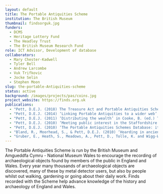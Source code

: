 ```yaml
---
layout: default
title: The Portable Antiquities Scheme
institution: The British Museum
thumbnail: findsorguk.jpg
funders:
  - DCMS
  - Heritage Lottery Fund
  - The Headley Trust
  - The British Museum Research Fund
role: ICT Advisor, Development of database
collaborators:
  - Mary Chester-Kadwell
  - Tyler Bell
  - Andrew Larcombe
  - Vuk Trifkovic
  - Jocke Selin
  - Stephen Moon
slug: the-portable-Antiquities-scheme
status: active
background: /images/projects/pas/coins.jpg
project_website: https://finds.org.uk
publications:
  - "Pett, D.E.J. (2018) The Treasure Act and Portable Antiquities Scheme in England and Wales in Key Concepts in Public Archaeology (Moshenska, G. Ed) DOI: 10.2307/j.ctt1vxm8r7.12"
  - "Pett, D.E.J. (2014) ‘Linking Portable Antiquities to a wider web’ in Thomas Elliott, T., Heath, S., and Muccigrosso, J. (eds) Current Practice in Linked Open Data for the Ancient World"
  - "Pett, D.E.J. (2011) ‘Distributing the wealth’ in Cooke, B. (ed.) The British Museum and the future of Numismatics. London: British Museum Press."
  - "Pett, D.E.J. (2010) ‘Meeting public interest in the Staffordshire Hoard.‘ British Archaeology 110"
  - "Pett, D.E.J. (2010) ‘The Portable Antiquities Schemes Database: its development for research since 1998’ in Lewis, M. et al (ed.) Proceedings of the PAS conference David Brown Book Company"
  - "Bland, R., Moorhead, S., & Pett, D.E.J. (2010) ‘Hoarding in ancient Britain.’ Current Archaeology Volume 248"
  - "Gruber, E., Heath, S., Meadows, A., Pett, D., Tolle, K. and Wigg-Wolf, D. (2014) ‘Semantic Web Technologies Applied to Numismatic Collections in Archaeology in the Digital Era’ Papers from the 40th Annual Conference of Computer Applications and Quantitative Methods in Archaeology (CAA), Southampton, 26-29 March 2012’"
---
```

The Portable Antiquities Scheme is run by the British Museum and Amgueddfa Cymru - National Museum Wales to encourage the recording of archaeological objects found by members of the public in England and Wales. Every year many thousands of archaeological objects are discovered, many of these by metal detector users, but also by people whilst out walking, gardening or going about their daily work. Finds recorded with the Scheme help advance knowledge of the history and archaeology of England and Wales.
